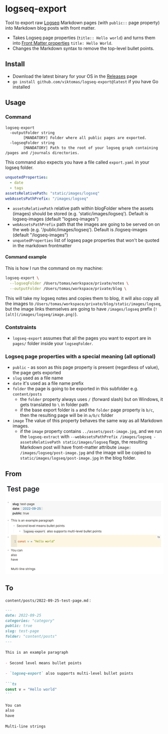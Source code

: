 # logseq-export

Tool to export raw [Logseq](https://github.com/logseq/logseq) Markdown pages (with `public::` page property) into Markdown blog posts with front matter.

- Takes Logseq page properties (`title:: Hello world`) and turns them into [Front Matter properties](https://gohugo.io/content-management/front-matter/) `title: Hello World`.
- Changes the Markdown syntax to remove the top-level bullet points.

## Install

- Download the latest binary for your OS in the [Releases](https://github.com/viktomas/logseq-export/releases) page
- `go install github.com/viktomas/logseq-export@latest` if you have Go installed

## Usage

### Command

```
logseq-export
  -outputFolder string
        [MANDATORY] Folder where all public pages are exported.
  -logseqFolder string
        [MANDATORY] Path to the root of your logseq graph containing /pages and /journals directories.
```

This command also expects you have a file called `export.yaml` in your logseq folder.

```yml
unquotedProperties:
  - date
  - tags
assetsRelativePath: "static/images/logseq"
webAssetsPathPrefix: "/images/logseq"
```

- `assetsRelativePath` relative path within blogFolder where the assets (images) should be stored (e.g. 'static/images/logseq'). Default is logseq-images (default "logseq-images")
- `webAssetsPathPrefix` path that the images are going to be served on on the web (e.g. '/public/images/logseq'). Default is /logseq-images (default "/logseq-images")
- `unquotedProperties` list of logseq page properties that won't be quoted in the markdown frontmatter

#### Command example

This is how I run the command on my machine:

```sh
logseq-export \
  --logseqFolder /Users/tomas/workspace/private/notes \
  --outputFolder /Users/tomas/workspace/private/blog \
```

This will take my logseq notes and copies them to blog, it will also copy all the images to `/Users/tomas/workspace/private/blog/static/images/logseq`, but the image links themselves are going to have `/images/logseq` prefix (`![alt](/images/logseq/image.png)`).

### Contstraints

- `logseq-export` assumes that all the pages you want to export are in `pages/` folder inside your `logseqFolder`.

### Logseq page properties with a special meaning (all optional)

- `public` - as soon as this page property is present (regardless of value), the page gets exported
- `slug` used as a file name
- `date` it's used as a file name prefix
- `folder` the page is going to be exported in this subfolder e.g. `content/posts`
  - the `folder` property always uses `/` (forward slash) but on Windows, it gets translated to `\` in folder path
  - if the base export folder is `a` and the `folder` page property is `b/c`, then the resulting page will be in `a/b/c` folder
- `image` The value of this property behaves the same way as all Markdown images.
  - if the `image` property contains `../assets/post-image.jpg`, and we run the `logseq-extract` with `--webAssetsPathPrefix /images/logseq -assetsRelativePath static/images/logseq` flags, the resulting Markdown post will have front-matter attribute `image: /images/logseq/post-image.jpg` and the image will be copied to `static/images/logseq/post-image.jpg` in the blog folder.

## From

![logseq test page](./docs/assets/logseq-teset-page.png)

## To

`content/posts/2022-09-25-test-page.md` :

~~~md
---
date: 2022-09-25
categories: "category"
public: true
slug: test-page
folder: "content/posts"
---

This is an example paragraph

- Second level means bullet points

- `logseq-export` also supports multi-level bullet points

```ts
const v = "Hello world"
```

You can
also
have

Multi-line strings
~~~
